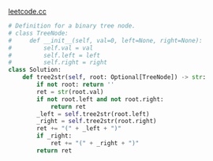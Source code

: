 [leetcode.cc](https://leetcode-cn.com/problems/construct-string-from-binary-tree/submissions/)
```python
# Definition for a binary tree node.
# class TreeNode:
#     def __init__(self, val=0, left=None, right=None):
#         self.val = val
#         self.left = left
#         self.right = right
class Solution:
    def tree2str(self, root: Optional[TreeNode]) -> str:
        if not root: return ''
        ret = str(root.val)
        if not root.left and not root.right: 
            return ret
        _left = self.tree2str(root.left)
        _right = self.tree2str(root.right)
        ret += "(" + _left + ")"
        if _right: 
            ret += "(" + _right + ")"
        return ret 

```
